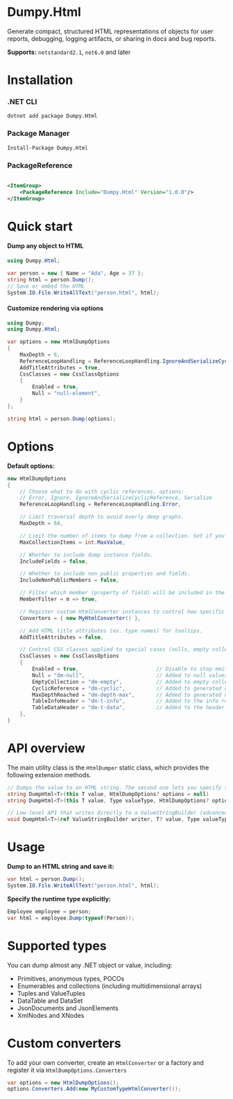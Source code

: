 # Dumpy.Html

Generate compact, structured HTML representations of objects for user reports, debugging, logging artifacts, or sharing
in docs and bug reports.

**Supports:** `netstandard2.1`, `net6.0` and later

# Installation

### .NET CLI

    dotnet add package Dumpy.Html

### Package Manager

    Install-Package Dumpy.Html

### PackageReference

```xml

<ItemGroup>
    <PackageReference Include="Dumpy.Html" Version="1.0.0"/>
</ItemGroup>
```

# Quick start

#### Dump any object to HTML

```csharp
using Dumpy.Html;

var person = new { Name = "Ada", Age = 37 };
string html = person.Dump();
// Save or embed the HTML
System.IO.File.WriteAllText("person.html", html);
```

#### Customize rendering via options

```csharp
using Dumpy;
using Dumpy.Html;

var options = new HtmlDumpOptions
{
    MaxDepth = 6,
    ReferenceLoopHandling = ReferenceLoopHandling.IgnoreAndSerializeCyclicReference,
    AddTitleAttributes = true,
    CssClasses = new CssClassOptions
    {
        Enabled = true,
        Null = "null-element",
    }
};

string html = person.Dump(options);
```

# Options

**Default options:**

```csharp
new HtmlDumpOptions
{
    // Choose what to do with cyclic references, options: 
    // Error, Ignore, IgnoreAndSerializeCyclicReference, Serialize
    ReferenceLoopHandling = ReferenceLoopHandling.Error,

    // Limit traversal depth to avoid overly deep graphs.
    MaxDepth = 64,

    // Limit the number of items to dump from a collection. Set if you dump large lists, arrays...etc.
    MaxCollectionItems = int.MaxValue,

    // Whether to include dump instance fields.
    IncludeFields = false,

    // Whether to include non public properties and fields.
    IncludeNonPublicMembers = false,

    // Filter which member (property of field) will be included in the output.
    MemberFilter = m => true,

    // Register custom HtmlConverter instances to control how specific types are rendered.
    Converters = { new MyHtmlConverter() },

    // Add HTML title attributes (ex. type names) for tooltips.
    AddTitleAttributes = false,

    // Control CSS classes applied to special cases (nulls, empty collections, etc.).
    CssClasses = new CssClassOptions
    {
        Enabled = true,                         // Disable to stop emitting CSS classes
        Null = "dm-null",                       // Added to null values
        EmptyCollection = "dm-empty",           // Added to empty collections (arrays, dictionaries, tuples...etc)
        CyclicReference = "dm-cyclic",          // Added to generated cyclic reference elements
        MaxDepthReached = "dm-depth-max",       // Added to generated max depth reached elements
        TableInfoHeader = "dm-t-info",          // Added to the info row of a table
        TableDataHeader = "dm-t-data",          // Added to the header rowo the table
    },
}
```

# API overview

The main utility class is the `HtmlDumper` static class, which provides the following extension methods.

```csharp
// Dumps the value to an HTML string. The second one lets you specify the runtime type.
string DumpHtml<T>(this T value, HtmlDumpOptions? options = null)
string DumpHtml<T>(this T value, Type valueType, HtmlDumpOptions? options = null)

// Low-level API that writes directly to a ValueStringBuilder (advanced)
void DumpHtml<T>(ref ValueStringBuilder writer, T? value, Type valueType, HtmlDumpOptions options)
```

# Usage

**Dump to an HTML string and save it:**

```csharp
var html = person.Dump();
System.IO.File.WriteAllText("person.html", html);
```

**Specify the runtime type explicitly:**

```csharp
Employee employee = person;
var html = employee.Dump(typeof(Person));
```

# Supported types

You can dump almost any .NET object or value, including:

- Primitives, anonymous types, POCOs
- Enumerables and collections (including multidimensional arrays)
- Tuples and ValueTuples
- DataTable and DataSet
- JsonDocuments and JsonElements
- XmlNodes and XNodes

# Custom converters

To add your own converter, create an `HtmlConverter` or a factory and register it via `HtmlDumpOptions.Converters`

```csharp
var options = new HtmlDumpOptions();
options.Converters.Add(new MyCustomTypeHtmlConverter());
```
